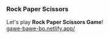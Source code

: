 ### Rock Paper Scissors
Let's play <b>Rock Paper Scissors Game</b>!  
[gawe-bawe-bo.netlify.app/](https://gawe-bawe-bo.netlify.app/)
